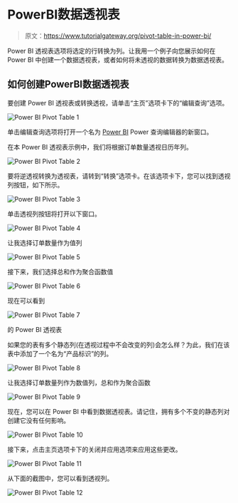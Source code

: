 # PowerBI数据透视表

> 原文：<https://www.tutorialgateway.org/pivot-table-in-power-bi/>

Power BI 透视表选项将选定的行转换为列。让我用一个例子向您展示如何在 Power BI 中创建一个数据透视表，或者如何将未透视的数据转换为数据透视表。

## 如何创建PowerBI数据透视表

要创建 Power BI 透视表或转换透视，请单击“主页”选项卡下的“编辑查询”选项。

![Power BI Pivot Table 1](img/f080005b5e0680707caa4838286cec42.png)

单击编辑查询选项将打开一个名为 [Power BI](https://www.tutorialgateway.org/power-bi-tutorial/) Power 查询编辑器的新窗口。

在本 Power BI 透视表示例中，我们将根据订单数量透视日历年列。

![Power BI Pivot Table 2](img/f3a22eb737ba5cbbf778a1d62029097c.png)

要将逆透视转换为透视表，请转到“转换”选项卡。在该选项卡下，您可以找到透视列按钮，如下所示。

![Power BI Pivot Table 3](img/c14acf79c4270b9c488c0540e67f8485.png)

单击透视列按钮将打开以下窗口。

![Power BI Pivot Table 4](img/ddb2b2461444e60a19911439ba7bc470.png)

让我选择订单数量作为值列

![Power BI Pivot Table 5](img/1369c10a18e3d817c47fb09221a4b28e.png)

接下来，我们选择总和作为聚合函数值

![Power BI Pivot Table 6](img/15e99ac85a12a5a60d09b22c8f60cd78.png)

现在可以看到

![Power BI Pivot Table 7](img/8e7d6627f1d41829d4ea0c6935453a81.png)

的 Power BI 透视表

如果您的表有多个静态列(在透视过程中不会改变的列)会怎么样？为此，我们在该表中添加了一个名为“产品标识”的列。

![Power BI Pivot Table 8](img/11a1ee1068c5427aa6db1a89a2b6ed23.png)

让我选择订单数量列作为数值列，总和作为聚合函数

![Power BI Pivot Table 9](img/42c9927c00c2d156031afaafec67fc80.png)

现在，您可以在 Power BI 中看到数据透视表。请记住，拥有多个不变的静态列对创建它没有任何影响。

![Power BI Pivot Table 10](img/5a4075ff87e706b780b4b6c1b5f929f4.png)

接下来，点击主页选项卡下的关闭并应用选项来应用这些更改。

![Power BI Pivot Table 11](img/c9eccbb8cbcc6a62c94c77277ff1eb4b.png)

从下面的截图中，您可以看到透视列。

![Power BI Pivot Table 12](img/dff4e788c5607afad452cc9f2cadc65c.png)